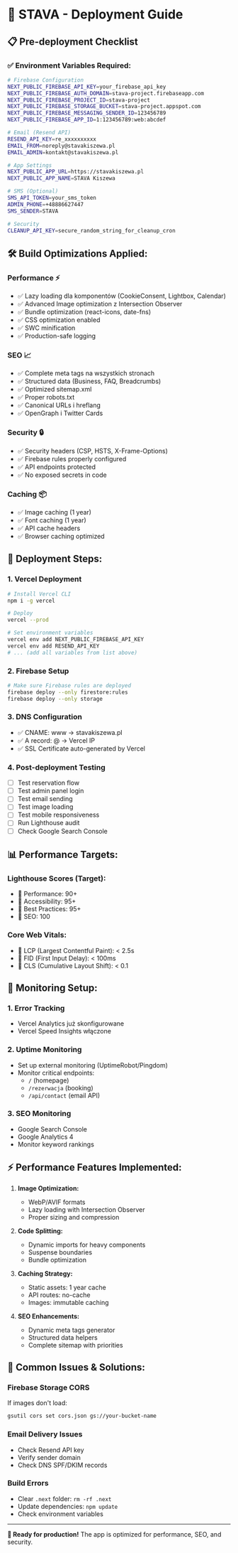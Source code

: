 # 🚀 STAVA - Deployment Guide

## 📋 Pre-deployment Checklist

### ✅ **Environment Variables Required:**

```bash
# Firebase Configuration
NEXT_PUBLIC_FIREBASE_API_KEY=your_firebase_api_key
NEXT_PUBLIC_FIREBASE_AUTH_DOMAIN=stava-project.firebaseapp.com
NEXT_PUBLIC_FIREBASE_PROJECT_ID=stava-project
NEXT_PUBLIC_FIREBASE_STORAGE_BUCKET=stava-project.appspot.com
NEXT_PUBLIC_FIREBASE_MESSAGING_SENDER_ID=123456789
NEXT_PUBLIC_FIREBASE_APP_ID=1:123456789:web:abcdef

# Email (Resend API)
RESEND_API_KEY=re_xxxxxxxxxx
EMAIL_FROM=noreply@stavakiszewa.pl
EMAIL_ADMIN=kontakt@stavakiszewa.pl

# App Settings
NEXT_PUBLIC_APP_URL=https://stavakiszewa.pl
NEXT_PUBLIC_APP_NAME=STAVA Kiszewa

# SMS (Optional)
SMS_API_TOKEN=your_sms_token
ADMIN_PHONE=+48886627447
SMS_SENDER=STAVA

# Security
CLEANUP_API_KEY=secure_random_string_for_cleanup_cron
```

## 🛠️ **Build Optimizations Applied:**

### Performance ⚡
- ✅ Lazy loading dla komponentów (CookieConsent, Lightbox, Calendar)
- ✅ Advanced Image optimization z Intersection Observer
- ✅ Bundle optimization (react-icons, date-fns)
- ✅ CSS optimization enabled
- ✅ SWC minification
- ✅ Production-safe logging

### SEO 📈
- ✅ Complete meta tags na wszystkich stronach
- ✅ Structured data (Business, FAQ, Breadcrumbs)
- ✅ Optimized sitemap.xml
- ✅ Proper robots.txt
- ✅ Canonical URLs i hreflang
- ✅ OpenGraph i Twitter Cards

### Security 🔒
- ✅ Security headers (CSP, HSTS, X-Frame-Options)
- ✅ Firebase rules properly configured
- ✅ API endpoints protected
- ✅ No exposed secrets in code

### Caching 📦
- ✅ Image caching (1 year)
- ✅ Font caching (1 year)  
- ✅ API cache headers
- ✅ Browser caching optimized

## 🚀 **Deployment Steps:**

### 1. Vercel Deployment
```bash
# Install Vercel CLI
npm i -g vercel

# Deploy
vercel --prod

# Set environment variables
vercel env add NEXT_PUBLIC_FIREBASE_API_KEY
vercel env add RESEND_API_KEY
# ... (add all variables from list above)
```

### 2. Firebase Setup
```bash
# Make sure Firebase rules are deployed
firebase deploy --only firestore:rules
firebase deploy --only storage
```

### 3. DNS Configuration
- ✅ CNAME: www → stavakiszewa.pl
- ✅ A record: @ → Vercel IP
- ✅ SSL Certificate auto-generated by Vercel

### 4. Post-deployment Testing
- [ ] Test reservation flow
- [ ] Test admin panel login
- [ ] Test email sending
- [ ] Test image loading
- [ ] Test mobile responsiveness
- [ ] Run Lighthouse audit
- [ ] Check Google Search Console

## 📊 **Performance Targets:**

### Lighthouse Scores (Target):
- 🎯 Performance: 90+
- 🎯 Accessibility: 95+
- 🎯 Best Practices: 95+
- 🎯 SEO: 100

### Core Web Vitals:
- 🎯 LCP (Largest Contentful Paint): < 2.5s
- 🎯 FID (First Input Delay): < 100ms  
- 🎯 CLS (Cumulative Layout Shift): < 0.1

## 🔧 **Monitoring Setup:**

### 1. Error Tracking
- Vercel Analytics już skonfigurowane
- Vercel Speed Insights włączone

### 2. Uptime Monitoring
- Set up external monitoring (UptimeRobot/Pingdom)
- Monitor critical endpoints:
  - `/` (homepage)
  - `/rezerwacja` (booking)
  - `/api/contact` (email API)

### 3. SEO Monitoring
- Google Search Console
- Google Analytics 4
- Monitor keyword rankings

## ⚡ **Performance Features Implemented:**

1. **Image Optimization:**
   - WebP/AVIF formats
   - Lazy loading with Intersection Observer
   - Proper sizing and compression

2. **Code Splitting:**
   - Dynamic imports for heavy components
   - Suspense boundaries
   - Bundle optimization

3. **Caching Strategy:**
   - Static assets: 1 year cache
   - API routes: no-cache
   - Images: immutable caching

4. **SEO Enhancements:**
   - Dynamic meta tags generator
   - Structured data helpers
   - Complete sitemap with priorities

## 🐛 **Common Issues & Solutions:**

### Firebase Storage CORS
If images don't load:
```bash
gsutil cors set cors.json gs://your-bucket-name
```

### Email Delivery Issues
- Check Resend API key
- Verify sender domain
- Check DNS SPF/DKIM records

### Build Errors
- Clear `.next` folder: `rm -rf .next`
- Update dependencies: `npm update`
- Check environment variables

---

**🎉 Ready for production!** The app is optimized for performance, SEO, and security.